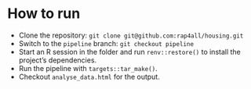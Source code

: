 # How to run

- Clone the repository: `git clone git@github.com:rap4all/housing.git`
- Switch to the `pipeline` branch: `git checkout pipeline`
- Start an R session in the folder and run `renv::restore()` 
   to install the project’s dependencies.
- Run the pipeline with `targets::tar_make()`.
- Checkout `analyse_data.html` for the output.
